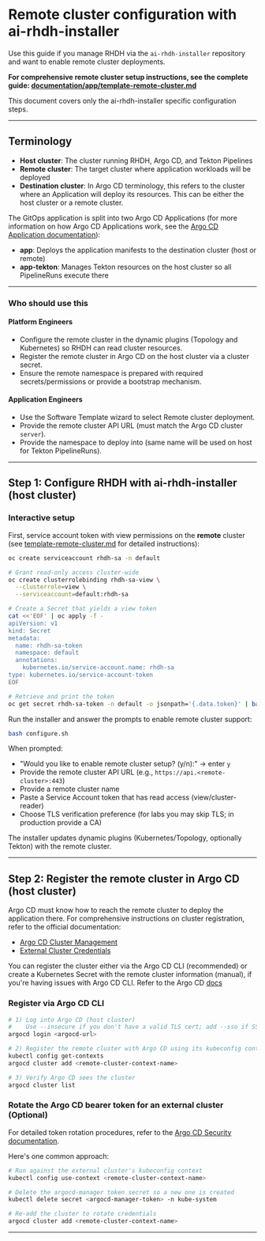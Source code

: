 # Remote cluster configuration with ai-rhdh-installer

Use this guide if you manage RHDH via the `ai-rhdh-installer` repository and want to enable remote cluster deployments. 

**For comprehensive remote cluster setup instructions, see the complete guide: [documentation/app/template-remote-cluster.md](../documentation/app/template-remote-cluster.md)**

This document covers only the ai-rhdh-installer specific configuration steps.

---

## Terminology

- **Host cluster**: The cluster running RHDH, Argo CD, and Tekton Pipelines
- **Remote cluster**: The target cluster where application workloads will be deployed
- **Destination cluster**: In Argo CD terminology, this refers to the cluster where an Application will deploy its resources. This can be either the host cluster or a remote cluster.

The GitOps application is split into two Argo CD Applications (for more information on how Argo CD Applications work, see the [Argo CD Application documentation](https://argo-cd.readthedocs.io/en/stable/core_concepts/#application)):

- **app**: Deploys the application manifests to the destination cluster (host or remote)
- **app-tekton**: Manages Tekton resources on the host cluster so all PipelineRuns execute there

---

### Who should use this

#### Platform Engineers
- Configure the remote cluster in the dynamic plugins (Topology and Kubernetes) so RHDH can read cluster resources.
- Register the remote cluster in Argo CD on the host cluster via a cluster secret.
- Ensure the remote namespace is prepared with required secrets/permissions or provide a bootstrap mechanism.

#### Application Engineers
- Use the Software Template wizard to select Remote cluster deployment.
- Provide the remote cluster API URL (must match the Argo CD cluster `server`).
- Provide the namespace to deploy into (same name will be used on host for Tekton PipelineRuns).

---

## Step 1: Configure RHDH with ai-rhdh-installer (host cluster)

### Interactive setup

First, service account token with view permissions on the **remote** cluster (see [template-remote-cluster.md](../documentation/app/template-remote-cluster.md#create-a-service-account-token) for detailed instructions):

```bash
oc create serviceaccount rhdh-sa -n default

# Grant read-only access cluster-wide
oc create clusterrolebinding rhdh-sa-view \
  --clusterrole=view \
  --serviceaccount=default:rhdh-sa

# Create a Secret that yields a view token
cat <<'EOF' | oc apply -f -
apiVersion: v1
kind: Secret
metadata:
  name: rhdh-sa-token
  namespace: default
  annotations:
    kubernetes.io/service-account.name: rhdh-sa
type: kubernetes.io/service-account-token
EOF

# Retrieve and print the token
oc get secret rhdh-sa-token -n default -o jsonpath='{.data.token}' | base64 --decode
```

Run the installer and answer the prompts to enable remote cluster support:

```bash
bash configure.sh
```

When prompted:
- "Would you like to enable remote cluster setup? (y/n):" → enter `y`
- Provide the remote cluster API URL (e.g., `https://api.<remote-cluster>:443`)
- Provide a remote cluster name
- Paste a Service Account token that has read access (view/cluster-reader)
- Choose TLS verification preference (for labs you may skip TLS; in production provide a CA)

The installer updates dynamic plugins (Kubernetes/Topology, optionally Tekton) with the remote cluster.

---

## Step 2: Register the remote cluster in Argo CD (host cluster)
Argo CD must know how to reach the remote cluster to deploy the application there. For comprehensive instructions on cluster registration, refer to the official documentation:
- [Argo CD Cluster Management](https://argo-cd.readthedocs.io/en/stable/operator-manual/declarative-setup/#clusters)
- [External Cluster Credentials](https://argo-cd.readthedocs.io/en/stable/operator-manual/security/#external-cluster-credentials)

You can register the cluster either via the Argo CD CLI (recommended) or create a Kubernetes Secret with the remote cluster information (manual), if you're having issues with Argo CD CLI. Refer to the Argo CD [docs](https://argo-cd.readthedocs.io/en/stable/operator-manual/declarative-setup/#clusters)

### Register via Argo CD CLI

```bash
# 1) Log into Argo CD (host cluster)
#    Use --insecure if you don't have a valid TLS cert; add --sso if SSO is enabled, --skip-test-tls if times out
argocd login <argocd-url>

# 2) Register the remote cluster with Argo CD using its kubeconfig context
kubectl config get-contexts
argocd cluster add <remote-cluster-context-name>

# 3) Verify Argo CD sees the cluster
argocd cluster list
```

### Rotate the Argo CD bearer token for an external cluster (Optional)

For detailed token rotation procedures, refer to the [Argo CD Security documentation](https://argo-cd.readthedocs.io/en/stable/operator-manual/security/#external-cluster-credentials).

Here's one common approach:

```bash
# Run against the external cluster's kubeconfig context
kubectl config use-context <remote-cluster-context-name>

# Delete the argocd-manager token secret so a new one is created
kubectl delete secret <argocd-manager-token> -n kube-system

# Re-add the cluster to rotate credentials
argocd cluster add <remote-cluster-context-name>
```

---
